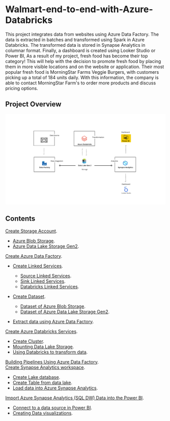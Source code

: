 # Walmart-end-to-end-with-Azure-Databricks
This project integrates data from websites using Azure Data Factory. The data is extracted in batches and transformed using Spark in Azure Databricks. The transformed data is stored in Synapse Analytics in columnar format. Finally, a dashboard is created using Looker Studio or Power BI, As a result of my project, fresh food has become their top category! This will help with the decision to promote fresh food by placing them in more visible locations and on the website or application. Their most popular fresh food is MorningStar Farms Veggie Burgers, with customers picking up a total of 184 units daily. With this information, the company is able to contact MorningStar Farm's to order more products and discuss pricing options.
## Project Overview
![0](/images/0.png)

## Contents 
[Create Storage Account](sections/01-storage-accounts.md).<br> 
- [Azure Blob Storage](sections/01-storage-accounts.md).<br>
- [Azure Data Lake Storage Gen2](sections/01-storage-accounts.md).<br>

[Create Azure Data Factory](sections/01-storage-accounts.md).<br>
- [Create Linked Services](sections/01-storage-accounts.md).<br>
  - [Source Linked Services](sections/01-storage-accounts.md).<br>
  - [Sink Linked Services](sections/01-storage-accounts.md).<br>
  - [Databricks Linked Services](sections/01-storage-accounts.md).<br>

- [Create Dataset](sections/01-storage-accounts.md).<br>
  - [Dataset of Azure Blob Storage](sections/01-storage-accounts.md).<br>
  - [Dataset of Azure Data Lake Storage Gen2](sections/01-storage-accounts.md).<br>
- [Extract data using Azure Data Factory](sections/01-storage-accounts.md).<br>

[Create Azure Databricks Services](sections/01-storage-accounts.md).<br>
- [Create Cluster](sections/01-storage-accounts.md).<br>
- [Mounting Data Lake Storage](sections/01-storage-accounts.md).<br>
- [Using Databricks to transform data](sections/01-storage-accounts.md).<br>


[Building Pipelines Using Azure Data Factory](sections/01-storage-accounts.md).<br>
[Create Synapse Analytics workspace](sections/01-storage-accounts.md).<br>
- [Create Lake database](sections/01-storage-accounts.md).<br>
- [Create Table from data lake](sections/01-storage-accounts.md).<br>
- [Load data into Azure Synapse Analytics](sections/01-storage-accounts.md).<br>

[Import Azure Synapse Analytics (SQL DW) Data into the Power BI](sections/01-storage-accounts.md).<br>
- [Connect to a data source in Power BI](sections/01-storage-accounts.md).<br>
- [Creating Data visualizations](sections/01-storage-accounts.md).<br>
